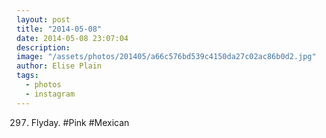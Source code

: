 ```yaml
---
layout: post
title: "2014-05-08"
date: 2014-05-08 23:07:04
description: 
image: "/assets/photos/201405/a66c576bd539c4150da27c02ac86b0d2.jpg"
author: Elise Plain
tags: 
  - photos
  - instagram
---
```


297. Flyday. #Pink #Mexican
<p></p>
